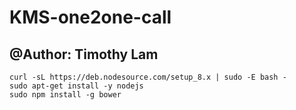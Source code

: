 # KMS-one2one-call

## @Author: Timothy Lam

```
curl -sL https://deb.nodesource.com/setup_8.x | sudo -E bash -
sudo apt-get install -y nodejs
sudo npm install -g bower
```
